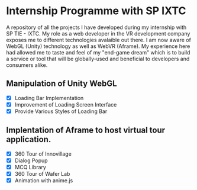 # Internship Programme with SP IXTC

A repository of all the projects I have developed during my internship with SP TIE - IXTC. My role as a web developer in the VR development company exposes me to different technologies avalaible out there. I am now aware of WebGL (Unity) technology as well as WebVR (Aframe). My experience here had allowed me to taste and feel of my "end-game dream" which is to build a service or tool that will be globally-used and beneficial to developers and consumers alike.

## Manipulation of Unity WebGL
- [x] Loading Bar Implementation
- [x] Improvement of Loading Screen Interface
- [x] Provide Various Styles of Loading Bar

## Implentation of Aframe to host virtual tour application. 
- [x] 360 Tour of Innovillage
- [x] Dialog Popup
- [x] MCQ Library
- [x] 360 Tour of Wafer Lab
- [x] Animation with anime.js
